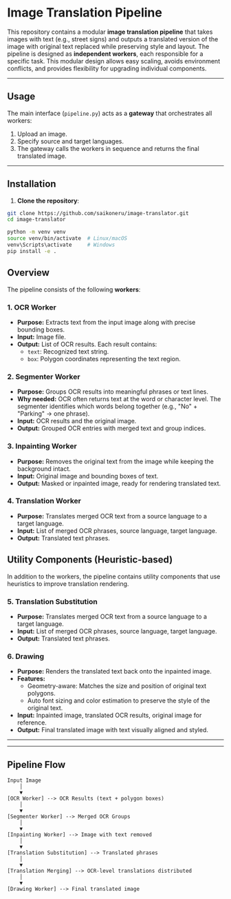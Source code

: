 # Image Translation Pipeline

This repository contains a modular **image translation pipeline** that takes images with text (e.g., street signs) and outputs a translated version of the image with original text replaced while preserving style and layout. The pipeline is designed as **independent workers**, each responsible for a specific task. This modular design allows easy scaling, avoids environment conflicts, and provides flexibility for upgrading individual components.

---
## Usage

The main interface (`pipeline.py`) acts as a **gateway** that orchestrates all workers:

1. Upload an image.
2. Specify source and target languages.
3. The gateway calls the workers in sequence and returns the final translated image.

---

## Installation

1. **Clone the repository**:

```bash
git clone https://github.com/saikoneru/image-translator.git
cd image-translator

python -m venv venv
source venv/bin/activate  # Linux/macOS
venv\Scripts\activate     # Windows
pip install -e .
```

## Overview

The pipeline consists of the following **workers**:

### 1. OCR Worker
- **Purpose:** Extracts text from the input image along with precise bounding boxes.
- **Input:** Image file.
- **Output:** List of OCR results. Each result contains:
  - `text`: Recognized text string.
  - `box`: Polygon coordinates representing the text region.

### 2. Segmenter Worker
- **Purpose:** Groups OCR results into meaningful phrases or text lines.
- **Why needed:** OCR often returns text at the word or character level. The segmenter identifies which words belong together (e.g., "No" + "Parking" → one phrase).
- **Input:** OCR results and the original image.
- **Output:** Grouped OCR entries with merged text and group indices.

### 3. Inpainting Worker
- **Purpose:** Removes the original text from the image while keeping the background intact.
- **Input:** Original image and bounding boxes of text.
- **Output:** Masked or inpainted image, ready for rendering translated text.

### 4. Translation Worker
- **Purpose:** Translates merged OCR text from a source language to a target language.
- **Input:** List of merged OCR phrases, source language, target language.
- **Output:** Translated text phrases.


## Utility Components (Heuristic-based)

In addition to the workers, the pipeline contains utility components that use heuristics to improve translation rendering.

### 5. Translation Substitution
- **Purpose:** Translates merged OCR text from a source language to a target language.
- **Input:** List of merged OCR phrases, source language, target language.
- **Output:** Translated text phrases.

### 6. Drawing
- **Purpose:** Renders the translated text back onto the inpainted image.
- **Features:**
  - Geometry-aware: Matches the size and position of original text polygons.
  - Auto font sizing and color estimation to preserve the style of the original text.
- **Input:** Inpainted image, translated OCR results, original image for reference.
- **Output:** Final translated image with text visually aligned and styled.


---

---

## Pipeline Flow

```text
Input Image
    │
    ▼
[OCR Worker] --> OCR Results (text + polygon boxes)
    │
    ▼
[Segmenter Worker] --> Merged OCR Groups
    │
    ▼
[Inpainting Worker] --> Image with text removed
    │
    ▼
[Translation Substitution] --> Translated phrases
    │
    ▼
[Translation Merging] --> OCR-level translations distributed
    │
    ▼
[Drawing Worker] --> Final translated image



